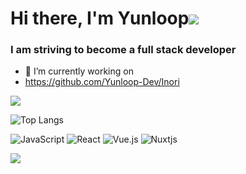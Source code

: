 # Hi there, I'm Yunloop![](https://github.com/blackcater/blackcater/raw/main/images/Hi.gif) 
### I am striving to become a full stack developer

- 🔭 I’m currently working on 
- https://github.com/Yunloop-Dev/Inori

![](https://github-profile-summary-cards.vercel.app/api/cards/stats?username=Yunloop-Dev&theme=solarized_dark)

![Top Langs](https://github-readme-stats.vercel.app/api/top-langs/?username=Yunloop-Dev&layout=compact)

![JavaScript](https://img.shields.io/badge/javascript-%23323330.svg?style=for-the-badge&logo=javascript&logoColor=%23F7DF1E)
![React](https://img.shields.io/badge/react-%2320232a.svg?style=for-the-badge&logo=react&logoColor=%2361DAFB)
![Vue.js](https://img.shields.io/badge/vuejs-%2335495e.svg?style=for-the-badge&logo=vuedotjs&logoColor=%234FC08D)
![Nuxtjs](https://img.shields.io/badge/Nuxt-002E3B?style=for-the-badge&logo=nuxtdotjs&logoColor=#00DC82)

![](https://komarev.com/ghpvc/?username=Yunloop-Dev)
